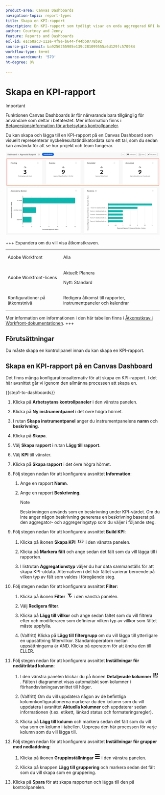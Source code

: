 ```yaml
---
product-area: Canvas Dashboards
navigation-topic: report-types
title: Skapa en KPI-rapport
description: En KPI-rapport som tydligt visar en enda aggregerad KPI kan läggas till på en Canvas Dashboard.
author: Courtney and Jenny
feature: Reports and Dashboards
exl-id: e1c68ac3-112e-4f9e-b644-f44bb0778b92
source-git-commit: ba9256255905e139c281099555a6d129fc570984
workflow-type: tm+mt
source-wordcount: '579'
ht-degree: 0%

---
```


# Skapa en KPI-rapport

>[!IMPORTANT]
>
>Funktionen Canvas Dashboards är för närvarande bara tillgänglig för användare som deltar i betatestet. Mer information finns i [Betaversionsinformation för arbetsytans kontrollpaneler](/help/quicksilver/product-announcements/betas/canvas-dashboards-beta/canvas-dashboards-beta-information.md).

Du kan skapa och lägga till en KPI-rapport på en Canvas Dashboard som visuellt representerar nyckelresultatindikatordata som ett tal, som du sedan kan använda för att se hur projekt och team fungerar.

![Exempel på KPI-rapport](assets/kpi-example-main.png)

+++ Expandera om du vill visa åtkomstkraven.

<table style="table-layout:auto"> 
<col> 
</col> 
<col> 
</col> 
<tbody> 
<tr> 
   <td role="rowheader"><p>Adobe Workfront</p></td> 
   <td> 
<p>Alla </p> 
   </td> 
<tr> 
 <tr> 
   <td role="rowheader"><p>Adobe Workfront-licens</p></td> 
   <td> 
<p>Aktuell: Planera </p> 
<p>Nytt: Standard</p> 
   </td> 
   </tr> 
  </tr> 
  <tr> 
   <td role="rowheader"><p>Konfigurationer på åtkomstnivå</p></td> 
   <td><p>Redigera åtkomst till rapporter, instrumentpaneler och kalendrar</p>
  </td> 
  </tr>  
</tbody> 
</table>

Mer information om informationen i den här tabellen finns i [Åtkomstkrav i Workfront-dokumentationen](/help/quicksilver/administration-and-setup/add-users/access-levels-and-object-permissions/access-level-requirements-in-documentation.md).
+++

## Förutsättningar

Du måste skapa en kontrollpanel innan du kan skapa en KPI-rapport.

## Skapa en KPI-rapport på en Canvas Dashboard

Det finns många konfigurationsalternativ för att skapa en KPI-rapport. I det här avsnittet går vi igenom den allmänna processen att skapa en.

{{step1-to-dashboards}}

1. Klicka på **Arbetsytans kontrollpaneler** i den vänstra panelen.

1. Klicka på **Ny instrumentpanel** i det övre högra hörnet.

1. I rutan **Skapa instrumentpanel** anger du instrumentpanelens **namn** och **beskrivning**.

1. Klicka på **Skapa**.

1. Välj **Skapa rapport** i rutan **Lägg till rapport**.

1. Välj **KPI** till vänster.

1. Klicka på **Skapa rapport** i det övre högra hörnet.

1. Följ stegen nedan för att konfigurera avsnittet **Information**:

   1. Ange en rapport **Namn**.
   1. Ange en rapport **Beskrivning**.

      >[!NOTE]
      > 
      > Beskrivningen används som en beskrivning under KPI-värdet. Om du inte anger någon beskrivning genereras en beskrivning baserat på den aggregator- och aggregeringstyp som du väljer i följande steg.

1. Följ stegen nedan för att konfigurera avsnittet **Build KPI**:

   1. Klicka på ikonen **Skapa KPI** ![Skapa KPI](assets/build-kpi-icon.png) i den vänstra panelen.

   1. Klicka på **Markera fält** och ange sedan det fält som du vill lägga till i rapporten.

   1. I listrutan **Aggregationstyp** väljer du hur data sammanställs för att skapa KPI-utdata. Alternativen i det här fältet varierar beroende på vilken typ av fält som valdes i föregående steg.

1. Följ stegen nedan för att konfigurera avsnittet **Filter**:

   1. Klicka på ikonen **Filter** ![Filter](assets/filter-icon.png) i den vänstra panelen.

   1. Välj **Redigera filter**.

   1. Klicka på **Lägg till villkor** och ange sedan fältet som du vill filtrera efter och modifieraren som definierar vilken typ av villkor som fältet måste uppfylla.

   1. (Valfritt) Klicka på **Lägg till filtergrupp** om du vill lägga till ytterligare en uppsättning filtervillkor. Standardoperatorn mellan uppsättningarna är AND. Klicka på operatorn för att ändra den till ELLER.

1. Följ stegen nedan för att konfigurera avsnittet **Inställningar för nedåtriktad kolumn**:

   1. I den vänstra panelen klickar du på ikonen **Detaljerade kolumner** ![Detaljerade kolumner](assets/drilldown-column.png) . Fälten i diagrammet visas automatiskt som kolumner i förhandsvisningsavsnittet till höger.

   1. (Valfritt) Om du vill uppdatera någon av de befintliga kolumnkonfigurationerna markerar du den kolumn som du vill uppdatera i avsnittet **Aktuella kolumner** och uppdaterar sedan informationen (t.ex. etikett, länkad status och formateringsregler).

   1. Klicka på **Lägg till kolumn** och markera sedan det fält som du vill visa som en kolumn i tabellen. Upprepa den här processen för varje kolumn som du vill lägga till.

1. Följ stegen nedan för att konfigurera avsnittet **Inställningar för grupper med nedladdning**:

   1. Klicka på ikonen **Gruppinställningar** ![Detaljerad grupp](assets/drilldown-group-icon.png) i den vänstra panelen.

   1. Klicka på knappen **Lägg till gruppering** och markera sedan det fält som du vill skapa som en gruppering.

1. Klicka på **Spara** för att skapa rapporten och lägga till den på kontrollpanelen.


